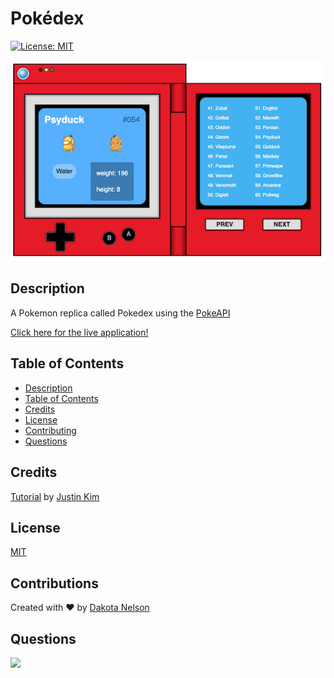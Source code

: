 # Pokédex 

[![License: MIT](https://img.shields.io/badge/License-MIT-yellow.svg)](https://opensource.org/licenses/MIT)

![screenshot](/images/screenshot.png)

## Description 

A Pokemon replica called Pokedex using the [PokeAPI](https://pokeapi.co/)

[Click here for the live application!](https://kotalilyy.github.io/pokedex/)

## Table of Contents

  - [Description](#description)
  - [Table of Contents](#table-of-contents)
  - [Credits](#credits)
  - [License](#license)
  - [Contributing](#contributing)
  - [Questions](#questions)

## Credits

[Tutorial](https://www.youtube.com/watch?v=wXjSaZb67n8) by [Justin Kim](https://gist.github.com/angle943)

## License

[MIT](https://opensource.org/licenses/MIT)

## Contributions

Created with ❤️ by [Dakota Nelson](https://github.com/kotalilyy)

## Questions

<a href="mailto:kotalilyy@gmail.com?"><img src="https://img.shields.io/badge/gmail-%23DD0031.svg?&style=for-the-badge&logo=gmail&logoColor=white"/></a>




